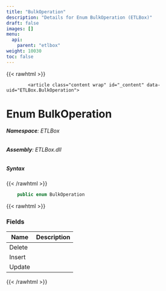 ```yaml
---
title: "BulkOperation"
description: "Details for Enum BulkOperation (ETLBox)"
draft: false
images: []
menu:
  api:
    parent: "etlbox"
weight: 10030
toc: false
---
```


{{< rawhtml >}}

            <article class="content wrap" id="_content" data-uid="ETLBox.BulkOperation">
  <h1 id="ETLBox_BulkOperation" data-uid="ETLBox.BulkOperation" class="text-break">Enum BulkOperation
</h1>
  <div class="markdown level0 summary"></div>
  <div class="markdown level0 conceptual"></div>
<h6><strong>Namespace</strong>: ETLBox</h6>
  <h6><strong>Assembly</strong>: ETLBox.dll</h6>
  <h5 id="ETLBox_BulkOperation_syntax">Syntax</h5>
{{< /rawhtml >}}

```C#
    public enum BulkOperation
```

{{< rawhtml >}}
  <h3 id="fields">Fields
</h3>
  <table class="table table-bordered table-condensed">
    <thead>
      <tr>
        <th>Name</th>
        <th>Description</th>
      </tr>
    <thead>
    <tbody>
      <tr>
        <td id="ETLBox_BulkOperation_Delete">Delete</td>
        <td></td>
      </tr>
      <tr>
        <td id="ETLBox_BulkOperation_Insert">Insert</td>
        <td></td>
      </tr>
      <tr>
        <td id="ETLBox_BulkOperation_Update">Update</td>
        <td></td>
      </tr>
    </tbody>
  </thead></thead></table>

{{< /rawhtml >}}
